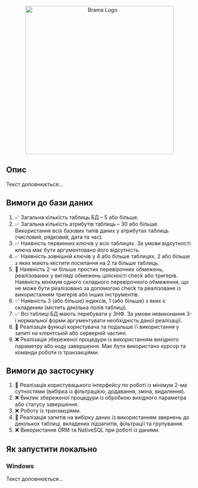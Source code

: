 <p align="center"><img src="https://raw.githubusercontent.com/laravel/art/master/logo-lockup/5%20SVG/2%20CMYK/1%20Full%20Color/laravel-logolockup-cmyk-red.svg" width="400" alt="Brama Logo"></p>

## Опис

Текст доповнюється...

## Вимоги до бази даних

1. ✅ Загальна кількість таблиць БД – 5 або більше.
2. ✅ Загальна кількість атрибутів таблиць – 30 або більше. Використання всіх базових типів даних у атрибутах таблиць (числовий, рядковий, дата та час).
3. ✅ Наявність первинних ключів у всіх таблицях. За умови відсутності ключа має бути аргументовано його відсутність.
4. ✅ Наявність зовнішній ключів у 4 або більше таблицях, 2 або більше з яких мають містити посилання на 2 та більше таблиць.
5. 🔨 Наявність 2 чи більше простих перевірочних обмежень, реалізованих у вигляді обмежень цілісності check або тригерів. Наявність мінімум одного складного перевірочного обмеження, що не може бути реалізовано за допомогою check та реалізоване із використанням тригерів або інших інструментів.
6. ✅ Наявність 3 (або більше) індексів, 1 (або більше) з яких є складеним (містить декілька полів таблиці).
7. ✅ Всі таблиці БД мають перебувати у 3НФ. За умови невиконання 3-ї нормальної форми аргументувати необхідність даної реалізації.
8. 🔨 Реалізація функції користувача та подальше її використання у запиті на клієнтській або серверній частині.
9. ❌ Реалізація збереженої процедури із використанням вихідного параметру або коду завершення. Має бути використано курсор та команди роботи із транзакціями.

## Вимоги до застосунку

1. 🔨 Реалізація користувацького інтерфейсу по роботі із мінімум 2-ма сутностями (вибірка із фільтрацією, додавання, зміна, видалення).
2. ❌ Виклик збереженої процедури із обробкою вихідного параметра або статусу завершення.
3. ❌ Роботу із транзакціями.
4. 🔨 Реалізація запитів на вибірку даних із використанням звернень до декількох таблиці, вкладених підзапитів, фільтрації та групування.
5. ❌ Використання ORM та NativeSQL при роботі із даними.

## Як запустити локально

### Windows

Текст доповнюється...
